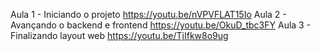 Aula 1 - Iniciando o projeto
https://youtu.be/nVPVFLAT15Io
Aula 2 - Avançando o backend e frontend
https://youtu.be/OkuD_tbc3FY
Aula 3 - Finalizando layout web
https://youtu.be/TjIfkw8o9ug
